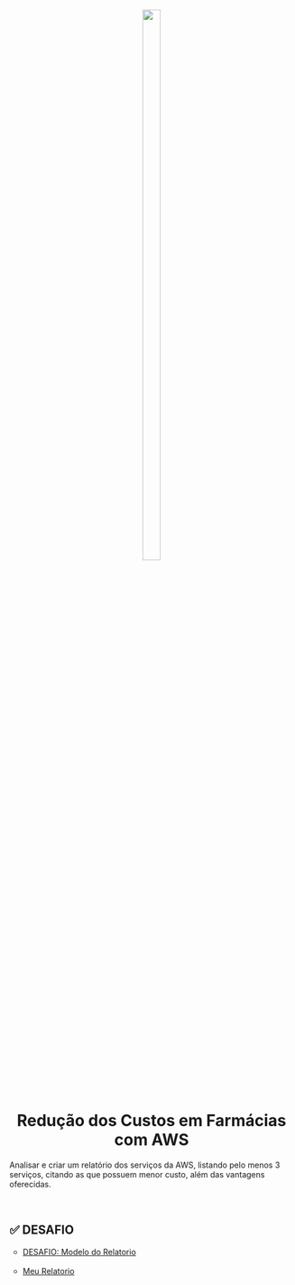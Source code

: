 <h1 align="center">
    <img
        src="https://hermes.dio.me/lab_projects/badges/11709749-ed7f-4d35-918f-52880d587d4f.png"
        width="25%"
        height="50%"
    />
    <br />
    Redução dos Custos em Farmácias com AWS
</h1>

<p align="left">
    Analisar e criar um relatório dos serviços da AWS, listando pelo menos 3 serviços, citando as que possuem menor custo, além das vantagens oferecidas.
</p>

<br />

<h2>✅ DESAFIO</h2>

<ul style="list-style-type:circle">
    <li>
        <a href="./DESAFIO-Modelo-Relatorio.md" target="_blank">
            DESAFIO: Modelo do Relatorio
        </a>
    </li>
    <br />
    <li>
        <a href="./RELATORIO.md" target="_blank">
            Meu Relatorio
        </a>
    </li>
</ul>

<br />